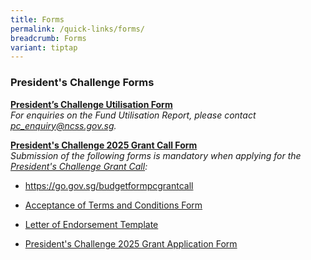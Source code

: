 ```yaml
---
title: Forms
permalink: /quick-links/forms/
breadcrumb: Forms
variant: tiptap
---
```

<h3>President's Challenge Forms</h3>
<p><strong><a href="https://form.gov.sg/61ef5b592686c20012598c39" rel="noopener noreferrer nofollow" target="_blank">President’s Challenge Utilisation Form</a></strong>
<br><em>For enquiries on the Fund Utilisation Report, please contact <a href="mailto:pc_enquiry@ncss.gov.sg" rel="noopener noreferrer nofollow" target="_blank">pc_enquiry@ncss.gov.sg</a>.</em>
<br>
</p>
<p><strong><u>President's Challenge 2025 Grant Call Form</u></strong><u><br></u><em>Submission of the following forms is mandatory when applying for the <a href="https://go.gov.sg/pc2025grant" rel="noopener nofollow" target="_blank">President's Challenge Grant Call</a>:</em>
</p>
<ul data-tight="true" class="tight">
<li>
<p><a href="Budget Form" rel="noopener nofollow" target="_blank">https://go.gov.sg/budgetformpcgrantcall</a>
</p>
</li>
<li>
<p><a href="/files/grant call/Acceptance_of_Terms_and_Conditions_PC_Application_form.pdf" rel="noopener noreferrer nofollow" target="_blank">Acceptance of Terms and Conditions Form</a>
</p>
</li>
<li>
<p><a href="/files/grant call/Letter_of_endorsement_template.pdf" rel="noopener noreferrer nofollow" target="_blank">Letter of Endorsement Template</a>
</p>
</li>
<li>
<p><a href="/files/grant call/PC2025_Application_Form_19Septo22Nov.pdf" rel="noopener noreferrer nofollow" target="_blank">President's Challenge 2025 Grant Application Form</a>
</p>
<p></p>
</li>
</ul>
<p></p>